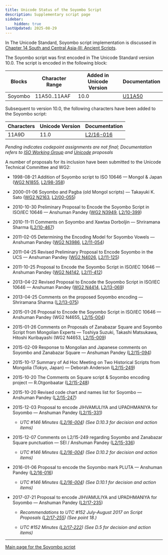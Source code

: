 ```yaml
---
title: Unicode Status of the Soyombo Script
description: Supplementary script page
sidebar:
    hidden: true
lastUpdated: 2025-08-29
---
```


In The Unicode Standard, Soyombo script implementation is discussed in [Chapter 14 South and Central Asia-III: Ancient Scripts](http://www.unicode.org/versions/latest/ch14.pdf).

[comment]: # (end of intro)

[comment]: # (start of blocks)

The Soyombo script was first encoded in The Unicode Standard version 10.0. The script is encoded in the following block:

| Blocks | Character Range | Added in Unicode Version | Documentation |
| ------ | --------------- | ------------------------ | ------------- |
| Soyombo   |  11A50..11AAF  |  10.0  |  [U11A50](http://www.unicode.org/charts/PDF/U11A50.pdf)  |

[comment]: # (end of blocks)

[comment]: # (start of chars)

Subsequent to version 10.0, the following characters have been added to the Soyombo script:

| Characters  |  Unicode Version  |  Documentation  |
| ----------- | ----------------- | --------------- |
| 11A9D  |  11.0  | [L2/16-016](http://www.unicode.org/cgi-bin/GetMatchingDocs.pl?L2/16-016)  |

__Pending_ indicates codepoint assignments are not final; _Documentation_ refers to [ISO Working Group](https://www.unicode.org/wg2/) and [Unicode](http://www.unicode.org) proposals_

[comment]: # (end of chars)

[comment]: # (start of rest)

A number of proposals for its inclusion have been submitted to the Unicode Technical Committee and WG2:

- 1998-08-21 Addition of Soyombo script to ISO 10646 — Mongol &amp; Japan ([WG2 N1855](https://www.unicode.org/wg2/docs/n1855.pdf), [L2/98-358](http://www.unicode.org/L2/L1998/98358-n1855-soyombo.pdf))

- 2000-01-06 Soyombo and Pagba (old Mongol scripts) — Takayuki K. Sato ([WG2 N2163](https://www.unicode.org/wg2/docs/n2163.pdf), [L2/00-055](http://www.unicode.org/cgi-bin/GetMatchingDocs.pl?L2/00-055))

- 2010-10-30 Preliminary Proposal to Encode the Soyombo Script in ISO/IEC 10646 — Anshuman Pandey ([WG2 N3949](https://www.unicode.org/wg2/docs/n3949.pdf), [L2/10-399](http://www.unicode.org/cgi-bin/GetMatchingDocs.pl?L2/10-399))

- 2010-11-11 Comments on Soyombo and Xawtaa Dorboljin — Shriramana Sharma ([L2/10-467](http://www.unicode.org/cgi-bin/GetMatchingDocs.pl?L2/10-467))

- 2011-02-05 Determining the Encoding Model for Soyombo Vowels — Anshuman Pandey ([WG2 N3986](https://www.unicode.org/wg2/docs/n3986.pdf), [L2/11-054](http://www.unicode.org/cgi-bin/GetMatchingDocs.pl?L2/11-054))

- 2011-04-25 Revised Preliminary Proposal to Encode Soyombo in the UCS — Anshuman Pandey ([WG2 N4026](https://www.unicode.org/wg2/docs/n4026.pdf), [L2/11-125](http://www.unicode.org/cgi-bin/GetMatchingDocs.pl?L2/11-125))

- 2011-10-25 Proposal to Encode the Soyombo Script in ISO/IEC 10646 — Anshuman Pandey ([WG2 N4142](https://www.unicode.org/wg2/docs/n4142.pdf), [L2/11-412](http://www.unicode.org/cgi-bin/GetMatchingDocs.pl?L2/11-412))

- 2013-04-22 Revised Proposal to Encode the Soyombo Script in ISO/IEC 10646 — Anshuman Pandey ([WG2 N4414](https://www.unicode.org/wg2/docs/n4414.pdf), [L2/13-069](http://www.unicode.org/cgi-bin/GetMatchingDocs.pl?L2/13-069))

- 2013-04-25 Comments on the proposed Soyombo encoding — Shriramana Sharma ([L2/13-075](http://www.unicode.org/cgi-bin/GetMatchingDocs.pl?L2/13-075))

- 2015-01-26 Proposal to Encode the Soyombo Script in ISO/IEC 10646 — Anshuman Pandey (WG2 N4655, [L2/15-004](http://www.unicode.org/cgi-bin/GetMatchingDocs.pl?L2/15-004))

- 2015-01-26 Comments on Proposals of Zanabazar Square and Soyombo Script from Mongolian Experts — Toshiya Suzuki, Takashi Matsukawa, Hitoshi Kuribayashi    (WG2 N4653, [L2/15-009](http://www.unicode.org/cgi-bin/GetMatchingDocs.pl?L2/15-009))

- 2015-02-09 Response to Mongolian and Japanese comments on Soyombo and Zanabazar Square — Anshuman Pandey ([L2/15-094](http://www.unicode.org/cgi-bin/GetMatchingDocs.pl?L2/15-094))

- 2015-10-17 Summary of Ad Hoc Meeting on Two Historical Scripts from Mongolia (Tokyo, Japan) — Deborah Anderson ([L2/15-249](http://www.unicode.org/cgi-bin/GetMatchingDocs.pl?L2/15-249))

- 2015-10-20 The Comments on Square script &amp; Soyombo encoding project — R.Otgonbaatar ([L2/15-248](http://www.unicode.org/cgi-bin/GetMatchingDocs.pl?L2/15-248))

- 2015-10-20 Revised code chart and names list for Soyombo — Anshuman Pandey ([L2/15-247](http://www.unicode.org/cgi-bin/GetMatchingDocs.pl?L2/15-247))

- 2015-12-03 Proposal to encode JIHVAMULIYA and UPADHMANIYA for Soyombo — Anshuman Pandey ([L2/15-331](http://www.unicode.org/cgi-bin/GetMatchingDocs.pl?L2/15-331))

  - _UTC #146 Minutes ([L2/16-004](http://www.unicode.org/cgi-bin/GetMatchingDocs.pl?L2/16-004)) (See D.10.3 for decision and action items)_

- 2015-12-07 Comments on L2/15-249 regarding Soyombo and Zanabazar Square punctuation — SEI / Anshuman Pandey ([L2/15-336](http://www.unicode.org/cgi-bin/GetMatchingDocs.pl?L2/15-336))

  - _UTC #146 Minutes ([L2/16-004](http://www.unicode.org/cgi-bin/GetMatchingDocs.pl?L2/16-004)) (See D.10.2 for decision and action items)_

- 2016-01-06 Proposal to encode the Soyombo mark PLUTA — Anshuman Pandey ([L2/16-016](http://www.unicode.org/cgi-bin/GetMatchingDocs.pl?L2/16-016))

  - _UTC #146 Minutes ([L2/16-004](http://www.unicode.org/cgi-bin/GetMatchingDocs.pl?L2/16-004)) (See D.10.1 for decision and action items)_

- 2017-07-21 Proposal to encode JIHVAMULIYA and UPADHMANIYA for Soyombo — Anshuman Pandey ([L2/17-235](http://www.unicode.org/cgi-bin/GetMatchingDocs.pl?L2/17-235))

  - _Recommendations to UTC #152 July-August 2017 on Script Proposals ([L2/17-255](http://www.unicode.org/cgi-bin/GetMatchingDocs.pl?L2/17-255)) (See point 18.)_

  - _UTC #152 Minutes ([L2/17-222](http://www.unicode.org/L2/L2017/17222.htm)) (See D.5 for decision and action items)_



<hr/>

[Main page for the Soyombo script](/scrlang/scripts/soyo)

